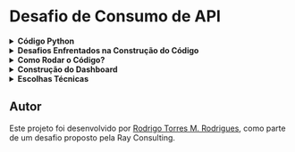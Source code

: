 # Desafio de Consumo de API 

<details>
<summary><strong>Código Python</strong></summary>

O código utiliza a biblioteca googleapiclient e uma chave API do YouTube para consumir dados da playlist [Formula 1](https://www.youtube.com/playlist?list=PLfoNZDHitwjUv0pjTwlV1vzaE0r7UDVDR). O script gera uma planilha com o número de visualizações, comentários, likes, descrição, título, id do vídeo, data de publicação, duração e palavras-chaves.

</details>

<details>
<summary><strong>Desafios Enfrentados na Construção do Código</strong></summary>

- **Entender como cadastrar uma chave API Google**, além da criação do projeto.
- **Entender os comandos e endpoints** para requisitar os dados corretos e específicos de playlists e dos vídeos.

</details>

<details>
<summary><strong>Como Rodar o Código?</strong></summary>

Siga os passos abaixo para configurar o ambiente:

1. **Faça um fork ou clone do repositório**:
   - Acesse o repositório no GitHub: [DesafioRay](https://github.com/rtmr01/DesafioRay)
   ```bash
   git clone https://github.com/rtmr01/DesafioRay
   ```

2. **Instale o Python 3**:
   - Certifique-se de ter a versão 3 do Python instalada.
   ```bash
   python --version
   ```

3. **Crie um ambiente virtual**:
   - No terminal, navegue até o diretório do projeto clonado e execute o seguinte comando:
   ```bash
   python -m venv venv
   ```
   - Ative o ambiente virtual:
   ```bash
   venv\Scripts\activate
   ```

4. **Instale as bibliotecas do Google**:
   - No terminal, execute os seguintes comandos:
   ```bash
   pip install -r requirements.txt
   ```

5. **Rode o código**:
   - No terminal, execute:
   ```bash
   python main.py
   ```

</details>

<details>
<summary><strong>Construção do Dashboard</strong></summary>

**Dashboard disponível [aqui](https://app.powerbi.com/view?r=eyJrIjoiNzBmM2IxZGQtNGZkNi00ZDk3LTliYTUtMzAwMWJhMGYwNTU1IiwidCI6ImUyZjc3ZDAwLTAxNjMtNGNmNi05MmIwLTQ4NGJhZmY5ZGY3ZCJ9&pageName=af9a926c575b387b4403)**

O dashboard interativo foi construído com as seguintes ferramentas:

- **PowerBI**: Para visualização dos dados, alimentado pelo arquivo .csv gerada pelo código em Python no dia 09/12/2024 transformado em planilha **Excel**.
- **Figma**: Usado para estilizar o layout e a interface de usuário (UI).

### Desafios na Construção

O maior desafio na construção do dashboard foi a **transformação de dados**. Alguns obstáculos que surgiram:

- **Identificação de pilotos mais mencionados**: Foi necessário tratar a coluna de descrição, criando uma cópia e eliminando todos os caracteres (exceto o sobrenome dos pilotos) para criar uma lista integrada com os demais gráficos do dashboard.
- **Conversão de dados**: Alguns dados eram gerados como "strings", o que exigiu a conversão para números inteiros na planilha para que pudessem ser corretamente analisados.
- **Criação do exibidor de duração**: Os dados de duração do vídeo eram recebidos em dias (D:HH:MM:SS), foi necessário adicionar uma fórmula que multiplica por 86.400 os dias porque um dia tem exatamente 86.400 segundos (24 horas x 60 minutos x 60 segundos). Assim, transformamos a fração de dia em um número de segundos. Por exemplo, 0,000694 x 86400 vira algo como 60 segundos. Subtraí 1 segundo para corrigir um erro de arredondamento da API e do YouTube.

</details>

<details>
<summary><strong>Escolhas Técnicas</strong></summary>

- O código em **Python** retorna um arquivo CSV, um formato simples e amplamente compatível que pode ser aberto em formato **Excel** para visualização e manipulação de dados. Além disso, o formato CSV facilita a integração direta no Power BI, especialmente na aba de 'Transformar Dados', por sua simplicidade e eficiência. Essa escolha torna o código mais enxuto, enquanto permite flexibilidade para análise e uso em ferramentas populares como Excel e Power BI.
- A ferramenta de dashboard interativo escolhida foi o **Power BI** devido à sua ampla gama de possibilidades para criação de visualizações personalizadas, como a criação do gráfico de menções, integração eficiente com diversas fontes de dados, suporte a transformações avançadas por meio do Power Query e uma interface amigável que facilita a análise interativa. Além disso, o Power BI oferece recursos robustos para criação de relatórios dinâmicos, automação de atualizações de dados e compartilhamento de insights em diferentes plataformas.

</details>

## Autor

Este projeto foi desenvolvido por [Rodrigo Torres M. Rodrigues](https://github.com/rtmr01), como parte de um desafio proposto pela Ray Consulting.

